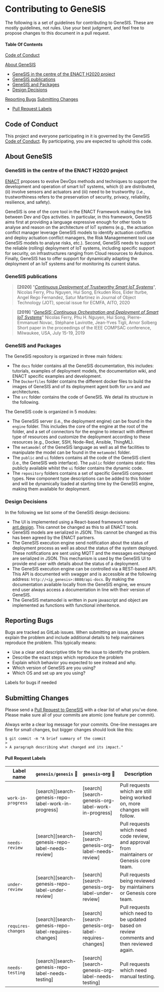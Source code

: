# Contributing to GeneSIS

The following is a set of guidelines for contributing to GeneSIS. These are mostly guidelines, not rules. Use your best judgment, and feel free to propose changes to this document in a pull request.

#### Table Of Contents
[Code of Conduct](#code-of-conduct)

[About GeneSIS](#about-genesis)
  * [GeneSIS in the centre of the ENACT H2020 project](#genesis-in-the-centre-of-the-enact-h2020-project)
  * [GeneSIS publications](#genesis-publications)
  * [GeneSIS and Packages](#genesis-and-packages)
  * [Design Decisions](#design-decisions)

[Reporting Bugs](#reporting-bugs)
[Submitting Changes](#submitting-changes)
  * [Pull Request Labels](#pull-request-labels)


## Code of Conduct

This project and everyone participating in it is governed by the GeneSIS [Code of Conduct](CODE_OF_CONDUCT.md). By participating, you are expected to uphold this code. 


## About GeneSIS

### GeneSIS in the centre of the ENACT H2020 project

[ENACT](https://www.enact-project.eu/) proposes to evolve DevOps methods and techniques to support the development and operation of smart IoT systems, which (i) are distributed, (ii) involve sensors and actuators and (iii) need to be trustworthy (_i.e._, trustworthiness refers to the preservation of security, privacy, reliability, resilience, and safety). 

GeneSIS is one of the core tool in the ENACT Framework making the link between Dev and Ops activities. In particular, in this framework, GeneSIS aims first at providing a language expressive enough for other tools to analyse and reason on the architecture of IoT systems (e.g., the actuation conflict manager leverage GeneSIS models to identify actuation conflicts and deploy actuation conflict managers, the Risk Managemement tool use GeneSIS models to analyse risks, etc.). Second, GeneSIS needs to support the reliable (rolling) deployment of IoT systems, including specific support for security, on infrastructures ranging from Cloud resources to Arduinos. Finally, GeneSIS has to offer support for dynamically adapting the deployment of an IoT systems and for monitoring its current status.

### GeneSIS publications
> **[2020]** "_[Continuous Deployment of Trustworthy Smart IoT Systems](http://dx.doi.org/10.5381/jot.2020.19.2.a16)_", 
> Nicolas Ferry, Phu Nguyen, Hui Song, Erkuden Rios, Eider Iturbe, Angel Rego Fernandez, Satur Martinez 
> in Journal of Object Technology (JOT), special issue for ECMFA, AITO, 2020

> **[2019]** "_[GeneSIS: Continuous Orchestration and Deployment of Smart IoT Systems](https://doi.ieeecomputersociety.org/10.1109/COMPSAC.2019.00127)_" 
> Nicolas Ferry, Phu H. Nguyen, Hui Song, Pierre-Emmanuel Novac, Stéphane Lavirotte, Jean-Yves Tigli, Arnor Solberg 
> Short paper in the proceedings of the IEEE COMPSAC conference, Milwaukee, USA, July 15-19, 2019 


### GeneSIS and Packages

The GeneSIS repository is organized in three main folders:
* The `docs` folder contains all the GeneSIS documentation, this includes: tutorials, examples of deployment models, the documentation wiki, and ENACT specific examples and development.
* The `Dockerfiles` folder contains the different docker files to build the images of GeneSIS and of its deployment agent both for `arm` and `amd` architectures.
* The `src` folder contains the code of GeneSIS. We detail its structure in the following.

The GeneSIS code is organized in 5 modules:
* The GeneSIS server (i.e., the deployment engine) can be found in the `engine` folder. This includes the core of the engine at the root of the folder, and a set of connectors for the engine to interact with different type of resources and customize the deployment according to these resources (e.g., Docker, SSH, Node-Red, Ansible, ThingML).
* The `metamodel` of the GeneSIS language as well as all the facilities to manipulate the model can be found in the `metamodel` folder.
* The `public` and `ui` folders contains all the code of the GeneSIS client (i.e., the GeneSIS web interface). The `public` folder contains static files publicly available whilst the `ui` folder contains the dynamic code.
* The `repository` folders contains a set of specific GeneSIS component types. New component type descriptions can be added to this folder and will be dynamically loaded at starting time by the GeneSIS engine, making them available for deployment. 

### Design Decisions

In the following we list some of the GeneSIS design decisions:
* The UI is implemented using a React-based framework named [ant.design](https://ant.design). This cannot be changed as this to all ENACT tools.
* GeneSIS models are serialized in JSON. This cannot be changed as this has been agreed by the ENACT partners.
* The GeneSIS execution engine send notification about the status of deployment process as well as about the status of the system deployed. These notifications are sent using MQTT and the messages exchanged are serialized in JSON. This mechanism is used by the GeneSIS UI to provide end user with details about the status of a deployment.
* The GeneSIS execution engine can be controlled via a REST-based API. This API is documented with swagger and is accessible at the following address: `http://<ip_genesis>:8880/api-docs`. By making the documentation available locally from the GeneSIS engine, we ensure end user always access a documentation in line with their version of GeneSIS.
* The GeneSIS metamodel is written in pure javascript and object are implemented as functions with functional inheritence. 

## Reporting Bugs

Bugs are tracked as GitLab issues. 
When submitting an issue, please explain the problem and include additional details to help maintainers reproduce the problem. This typically means:
* Use a clear and descriptive title for the issue to identify the problem.
* Describe the exact steps which reproduce the problem
* Explain which behavior you expected to see instead and why.
* Which version of GeneSIS are you using?
* Which OS and set up are you using?

Labels for bugs if needed

## Submitting Changes

Please send a [Pull Request to GeneSIS](https://gitlab.com/enact/GeneSIS/-/merge_requests) with a clear list of what you've done. Please make sure all of your commits are atomic (one feature per commit).

Always write a clear log message for your commits. One-line messages are fine for small changes, but bigger changes should look like this:

    $ git commit -m "A brief summary of the commit
    > 
    > A paragraph describing what changed and its impact."

#### Pull Request Labels

| Label name | `genesis/genesis` :mag_right: | `genesis`‑org :mag_right: | Description
| --- | --- | --- | --- |
| `work-in-progress` | [search][search-genesis-repo-label-work-in-progress] | [search][search-genesis-org-label-work-in-progress] | Pull requests which are still being worked on, more changes will follow. |
| `needs-review` | [search][search-genesis-repo-label-needs-review] | [search][search-genesis-org-label-needs-review] | Pull requests which need code review, and approval from maintainers or Genesis core team. |
| `under-review` | [search][search-genesis-repo-label-under-review] | [search][search-genesis-org-label-under-review] | Pull requests being reviewed by maintainers or Genesis core team. |
| `requires-changes` | [search][search-genesis-repo-label-requires-changes] | [search][search-genesis-org-label-requires-changes] | Pull requests which need to be updated based on review comments and then reviewed again. |
| `needs-testing` | [search][search-genesis-repo-label-needs-testing] | [search][search-genesis-org-label-needs-testing] | Pull requests which need manual testing. |

